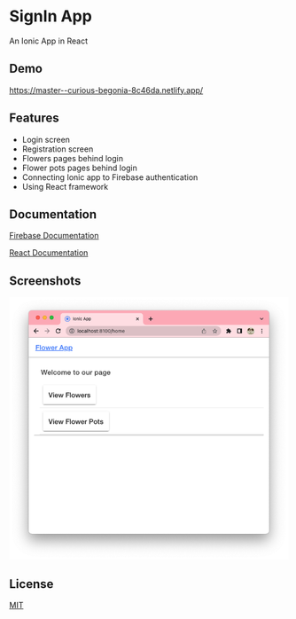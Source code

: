 # SignIn App

An Ionic App in React

## Demo

https://master--curious-begonia-8c46da.netlify.app/

## Features

- Login screen
- Registration screen
- Flowers pages behind login
- Flower pots pages behind login
- Connecting Ionic app to Firebase authentication
- Using React framework

## Documentation

[Firebase Documentation](https://firebase.google.com/docs/auth/web/password-auth?authuser=0#create_a_password-based_account)

[React Documentation](https://react.dev/)

## Screenshots

![App Screenshot](LogInAppPicture.png)

## License

[MIT](https://choosealicense.com/licenses/mit/)
